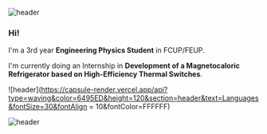 ![header](https://capsule-render.vercel.app/api?type=waving&color=6495ED&height=200&section=header&text=About%20me&fontSize=90&fontColor=FFFFFF)
### Hi!

I'm a 3rd year **Engineering Physics Student** in FCUP/FEUP.

I'm currently doing an Internship in **Development of a Magnetocaloric Refrigerator based on High-Efficiency Thermal Switches**.

![header](https://capsule-render.vercel.app/api?type=waving&color=6495ED&height=120&section=header&text=Languages&fontSize=30&fontAlign = 10&fontColor=FFFFFF)

![header](https://capsule-render.vercel.app/api?type=waving&color=6495ED&height=100&section=footer&fontSize=90&fontColor=FFFFFF)
